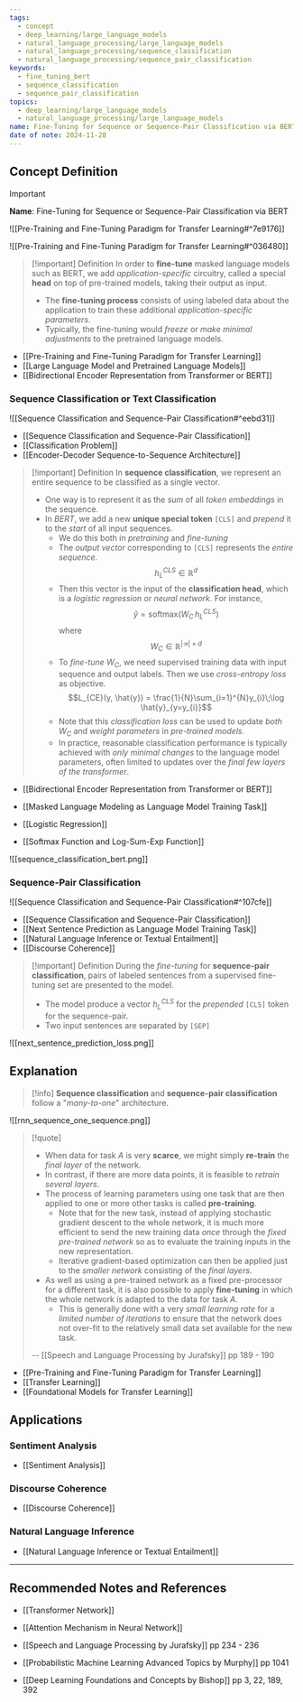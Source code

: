 ```yaml
---
tags:
  - concept
  - deep_learning/large_language_models
  - natural_language_processing/large_language_models
  - natural_language_processing/sequence_classification
  - natural_language_processing/sequence_pair_classification
keywords:
  - fine_tuning_bert
  - sequence_classification
  - sequence_pair_classification
topics:
  - deep_learning/large_language_models
  - natural_language_processing/large_language_models
name: Fine-Tuning for Sequence or Sequence-Pair Classification via BERT
date of note: 2024-11-28
---
```


## Concept Definition

>[!important]
>**Name**: Fine-Tuning for Sequence or Sequence-Pair Classification via BERT

![[Pre-Training and Fine-Tuning Paradigm for Transfer Learning#^7e9176]]

![[Pre-Training and Fine-Tuning Paradigm for Transfer Learning#^036480]]

>[!important] Definition
>In order to **fine-tune** masked language models such as BERT, we add *application-specific* circuitry, called a special **head** on top of pre-trained models, taking their output as input.
>- The **fine-tuning process** consists of using labeled data about the application to train these additional *application-specific parameters*.
>- Typically, the fine-tuning would *freeze* or *make minimal adjustments* to the pretrained language models.

- [[Pre-Training and Fine-Tuning Paradigm for Transfer Learning]]
- [[Large Language Model and Pretrained Language Models]]
- [[Bidirectional Encoder Representation from Transformer or BERT]]


### Sequence Classification or Text Classification

![[Sequence Classification and Sequence-Pair Classification#^eebd31]]

- [[Sequence Classification and Sequence-Pair Classification]]
- [[Classification Problem]]
- [[Encoder-Decoder Sequence-to-Sequence Architecture]]

>[!important] Definition
>In **sequence classification**, we represent an entire sequence to be classified as a single vector.
>- One way is to represent it as the *sum* of all *token embeddings* in the sequence.
>- In *BERT*, we add a new **unique special token** `[CLS]` and *prepend* it to the *start* of all input sequences.
>	- We do this both in *pretraining* and *fine-tuning*
>	- The *output vector* corresponding to `[CLS]` represents the *entire sequence*. $$h_{L}^{CLS} \in \mathbb{R}^{d}$$
>	- Then this vector is the input of the **classification head**, which is a *logistic regression* or *neural network*. For instance, $$\hat{y} = \text{softmax}(W_{C}\,h_{L}^{CLS})$$ where $$W_{C}\in \mathbb{R}^{|\mathcal{Y}|\times d}$$
>	- To *fine-tune* $W_{C}$, we need supervised training data with input sequence and output labels. Then we use *cross-entropy loss* as objective. $$L_{CE}(y, \hat{y}) = \frac{1}{N}\sum_{i=1}^{N}y_{i}\;\log \hat{y}_{y=y_{i}}$$
>	- Note that this *classification loss* can be used to update *both* $W_{C}$ and *weight parameters* in *pre-trained models.* 
>	- In practice, reasonable classification performance is typically achieved with *only minimal changes* to the language  model parameters, often limited to updates over the *final few layers of the transformer*.

- [[Bidirectional Encoder Representation from Transformer or BERT]]
- [[Masked Language Modeling as Language Model Training Task]]

- [[Logistic Regression]]
- [[Softmax Function and Log-Sum-Exp Function]]

![[sequence_classification_bert.png]]

### Sequence-Pair Classification

![[Sequence Classification and Sequence-Pair Classification#^107cfe]]

- [[Sequence Classification and Sequence-Pair Classification]]
- [[Next Sentence Prediction as Language Model Training Task]]
- [[Natural Language Inference or Textual Entailment]]
- [[Discourse Coherence]]

>[!important] Definition
>During the *fine-tuning* for **sequence-pair classification**, pairs of labeled sentences from a supervised fine-tuning set are presented to the model.
>- The model produce a vector $h_{L}^{CLS}$ for the *prepended* `[CLS]` token for the sequence-pair.
>- Two input sentences are separated by `[SEP]`


![[next_sentence_prediction_loss.png]]


## Explanation

>[!info]
>**Sequence classification** and **sequence-pair classification** follow a "*many-to-one*" architecture.
>


![[rnn_sequence_one_sequence.png]]

>[!quote]
>- When data for task $A$ is very **scarce**, we might simply **re-train** the *final layer* of the network. 
>- In contrast, if there are more data points, it is feasible to *retrain several layers*. 
>- The process of learning parameters using one task that are then applied to one or more other tasks is called **pre-training**. 
>	- Note that for the new task, instead of applying stochastic gradient descent to the whole network, it is much more efficient to send the new training data *once* through the *fixed pre-trained network* so as to evaluate the training inputs in the new representation. 
>	- Iterative gradient-based optimization can then be applied just to the *smaller network* consisting of the *final layers*. 
>- As well as using a pre-trained network as a fixed pre-processor for a different task, it is also possible to apply **fine-tuning** in which the whole network is adapted to the data for task $A$. 
>	- This is generally done with a very *small learning rate* for a *limited number of iterations* to ensure that the network does not over-fit to the relatively small data set available for the new task.
>	  
>-- [[Speech and Language Processing by Jurafsky]] pp 189 - 190	  


- [[Pre-Training and Fine-Tuning Paradigm for Transfer Learning]]
- [[Transfer Learning]]
- [[Foundational Models for Transfer Learning]]

## Applications

### Sentiment Analysis

- [[Sentiment Analysis]]

### Discourse Coherence

- [[Discourse Coherence]]


### Natural Language Inference

- [[Natural Language Inference or Textual Entailment]]



-----------
##  Recommended Notes and References




- [[Transformer Network]]
- [[Attention Mechanism in Neural Network]]

- [[Speech and Language Processing by Jurafsky]] pp 234 - 236
- [[Probabilistic Machine Learning Advanced Topics by Murphy]] pp 1041
- [[Deep Learning Foundations and Concepts by Bishop]] pp 3, 22, 189, 392